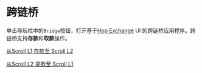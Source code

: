 # 跨链桥

单击导航栏中的`Bridge`按钮，打开基于[Hop Exchange](https://hop.exchange/) UI 的跨链桥应用程序。跨链桥支持**存款**和**取款**操作。

[从Scroll L1 存款至 Scroll L2](scroll/testnet/pre_alpha_testnet_guide/user_guide/bridge/deposit.md)

[从Scroll L2 提款至 Scroll L1](scroll/testnet/pre_alpha_testnet_guide/user_guide/bridge/withdraw.md)